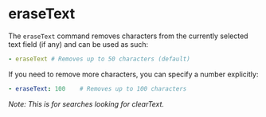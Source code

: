 # eraseText

The  `eraseText` command removes characters from the currently selected text field (if any) and can be used as such:

```yaml
- eraseText # Removes up to 50 characters (default)
```

If you need to remove more characters, you can specify a number explicitly:

```yaml
- eraseText: 100    # Removes up to 100 characters
```

_Note: This is for searches looking for clearText._
